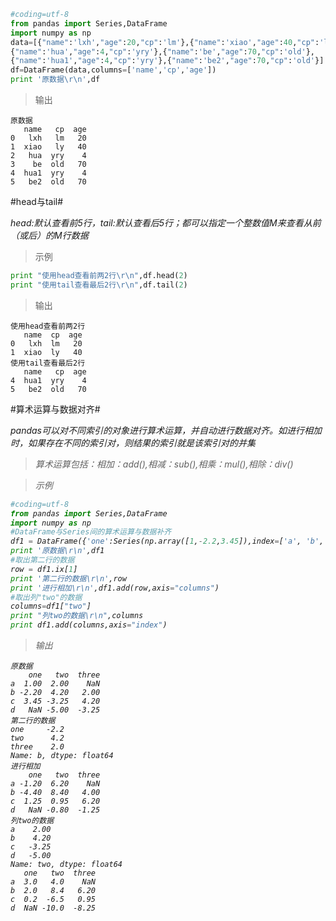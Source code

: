 ```python
#coding=utf-8
from pandas import Series,DataFrame
import numpy as np
data=[{"name":'lxh',"age":20,"cp":'lm'},{"name":'xiao',"age":40,"cp":'ly'},
{"name":'hua',"age":4,"cp":'yry'},{"name":'be',"age":70,"cp":'old'},
{"name":'hua1',"age":4,"cp":'yry'},{"name":'be2',"age":70,"cp":'old'}]
df=DataFrame(data,columns=['name','cp','age'])
print '原数据\r\n',df
```
>输出 

```
原数据
   name   cp  age
0   lxh   lm   20
1  xiao   ly   40
2   hua  yry    4
3    be  old   70
4  hua1  yry    4
5   be2  old   70
```

#head与tail#

<em>head:默认查看前5行，tail:默认查看后5行；都可以指定一个整数值M来查看从前（或后）的M行数据</em>

>示例
```python
print "使用head查看前两2行\r\n",df.head(2)
print "使用tail查看最后2行\r\n",df.tail(2)
```
>输出

```
使用head查看前两2行
   name  cp  age
0   lxh  lm   20
1  xiao  ly   40
使用tail查看最后2行
   name   cp  age
4  hua1  yry    4
5   be2  old   70
```
#算术运算与数据对齐#

<em>pandas可以对不同索引的对象进行算术运算，并自动进行数据对齐。如进行相加时，如果存在不同的索引对，则结果的索引就是该索引对的并集<em>

>算术运算包括：相加：add(),相减：sub(),相乘：mul(),相除：div()

>示例

```python
#coding=utf-8
from pandas import Series,DataFrame
import numpy as np
#DataFrame与Series间的算术运算与数据补齐
df1 = DataFrame({'one':Series(np.array([1,-2.2,3.45]),index=['a', 'b', 'c']), 'two' : Series(np.array([2,4.2,-3.25,-5]), index=['a', 'b', 'c', 'd']),'three':Series(np.array([2,4.2,-3.25]), index=['b', 'c', 'd'])},columns=['one','two','three'])
print '原数据\r\n',df1
#取出第二行的数据
row = df1.ix[1]
print '第二行的数据\r\n',row
print '进行相加\r\n',df1.add(row,axis="columns")
#取出列"two"的数据
columns=df1["two"]
print "列two的数据\r\n",columns
print df1.add(columns,axis="index")
```
>输出

```
原数据
    one   two  three
a  1.00  2.00    NaN
b -2.20  4.20   2.00
c  3.45 -3.25   4.20
d   NaN -5.00  -3.25
第二行的数据
one     -2.2
two      4.2
three    2.0
Name: b, dtype: float64
进行相加
    one   two  three
a -1.20  6.20    NaN
b -4.40  8.40   4.00
c  1.25  0.95   6.20
d   NaN -0.80  -1.25
列two的数据
a    2.00
b    4.20
c   -3.25
d   -5.00
Name: two, dtype: float64
   one   two  three
a  3.0   4.0    NaN
b  2.0   8.4   6.20
c  0.2  -6.5   0.95
d  NaN -10.0  -8.25
```
